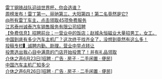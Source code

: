   
[雷丁钢铁战队迎战世界杯，你会选谁？](http://www.dianyue.me/archives/066/zjcri9355faw1sny/)  
[周榜发布！雷丁第一、丽驰第三、大阳第四！第二名竟然是它?](http://www.dianyue.me/archives/064/nkidn0jyi7uycx1h/)  
[@所有雷丁车主，点击领取45项免费服务](http://www.dianyue.me/archives/994/2ai899jdibm3omlx/)  
[江苏泰州诚泰汽车销售服务有限公司招聘](http://www.dianyue.me/archives/777/onku5hc6iq2xt74w/)  
[【免费信息】招聘前台；一营业中的饭店；赵城永恒磁业大量招男工，女工。](http://www.dianyue.me/archives/994/4yhf1y9ds9lggl4q/)  
[中国到底有多少汽车主机厂？这次终于找齐全了，没想到竟然有这么多！](http://www.dianyue.me/archives/321/boarfv24j8lv86rr/)  
[投稿专栏▍诚聘内勤、助理，营业中早点转让](http://www.dianyue.me/archives/174/m3om0126u2a9vo0j/)  
[投票选出我心目中满意的门店开始投票了！并有礼品领取](http://www.dianyue.me/archives/323/ahfr6cnhlfmb4tma/)  
[介休之声6月23日[招聘 · 广告 · 房子 · 二手闲置 · 便民]](http://www.dianyue.me/archives/541/9cktay1asclxeap3/)  
[中国汽车主机厂知多少](http://www.dianyue.me/archives/586/ikb4u3wf410auygw/)  
[介休之声6月26日[招聘 · 广告 · 房子 · 二手闲置 · 便民]](http://www.dianyue.me/archives/553/el8wgfnbxlkg4s28/)